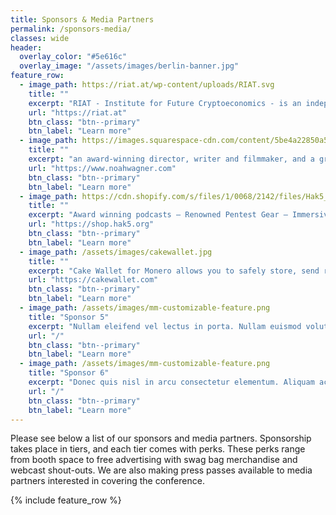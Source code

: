 ```yaml
---
title: Sponsors & Media Partners
permalink: /sponsors-media/
classes: wide
header:
  overlay_color: "#5e616c"
  overlay_image: "/assets/images/berlin-banner.jpg"
feature_row:
  - image_path: https://riat.at/wp-content/uploads/RIAT.svg
    title: ""
    excerpt: "RIAT - Institute for Future Cryptoeconomics - is an independent organisation established in Vienna in 2012. It consists of an international network of researchers, developers and experimentalists who seek to advance the adoption of cryptography and privacy technology across disciplines."
    url: "https://riat.at"
    btn_class: "btn--primary"
    btn_label: "Learn more"
  - image_path: https://images.squarespace-cdn.com/content/5be4a22850a54f11a461166d/1547790855152-90R77T1M2C1PPWUUDE8I/Logo-4+dark.png
    title: ""
    excerpt: "an award-winning director, writer and filmmaker, and a graduate of NYU’s Tisch School of the Arts. Noah specializes in ‘grounded genre’ – everything from science fiction to magical realism, moody atmosphere to playful whimsy, and any permutation in between – but always building a world rooted in our own. Through a lyrical lens and an eye for the absurd, he always seeks the truth and believes a good story is as strong as its characters are relatable."
    url: "https://www.noahwagner.com"
    btn_class: "btn--primary"
    btn_label: "Learn more"
  - image_path: https://cdn.shopify.com/s/files/1/0068/2142/files/Hak5_White-1024x576.png
    title: ""
    excerpt: "Award winning podcasts – Renowned Pentest Gear – Immersive Infosec Training. We love to hack, and we're inspired by the open & supportive nature of the hacker culture. At Hak5 we're committed to elevating the information security industry, by educating, equipping and encouraging this all-inclusive community – one where all hackers belong."
    url: "https://shop.hak5.org"
    btn_class: "btn--primary"
    btn_label: "Learn more"
  - image_path: /assets/images/cakewallet.jpg
    title: ""
    excerpt: "Cake Wallet for Monero allows you to safely store, send receive and exchange your Monero, with a built-in exchange for Monero, Bitcoin, Litecoin, Ethereum, Bitcoin Cash, and Dash."
    url: "https://cakewallet.com"
    btn_class: "btn--primary"
    btn_label: "Learn more"
  - image_path: /assets/images/mm-customizable-feature.png
    title: "Sponsor 5"
    excerpt: "Nullam eleifend vel lectus in porta. Nullam euismod volutpat congue. Fusce at nunc nibh."
    url: "/"
    btn_class: "btn--primary"
    btn_label: "Learn more"
  - image_path: /assets/images/mm-customizable-feature.png
    title: "Sponsor 6"
    excerpt: "Donec quis nisl in arcu consectetur elementum. Aliquam ac risus nulla."
    url: "/"
    btn_class: "btn--primary"
    btn_label: "Learn more"
---
```


Please see below a list of our sponsors and media partners. Sponsorship takes place in tiers, and each tier comes with perks. These perks range from booth space to free advertising with swag bag merchandise and webcast shout-outs. We are also making press passes available to media partners interested in covering the conference.

{% include feature_row %}
